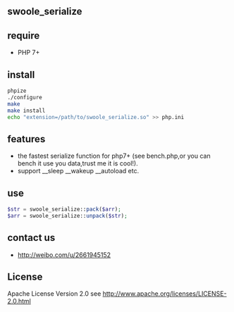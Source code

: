 ## swoole_serialize

## require

- PHP 7+

## install

```bash
phpize
./configure
make
make install
echo "extension=/path/to/swoole_serialize.so" >> php.ini
```

## features

- the fastest serialize function for php7+ (see bench.php,or you can bench it use you data,trust me it is cool!).
- support __sleep __wakeup __autoload etc.

## use

```php
$str = swoole_serialize::pack($arr);
$arr = swoole_serialize::unpack($str);

```




## contact us
- http://weibo.com/u/2661945152

## License

Apache License Version 2.0 see http://www.apache.org/licenses/LICENSE-2.0.html


